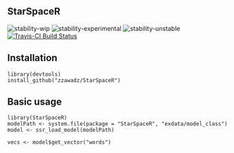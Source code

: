 ## StarSpaceR

![stability-wip](https://img.shields.io/badge/stability-work_in_progress-lightgrey.svg)
![stability-experimental](https://img.shields.io/badge/stability-experimental-orange.svg)
![stability-unstable](https://img.shields.io/badge/stability-unstable-yellow.svg)
[![Travis-CI Build Status](https://travis-ci.org/zzawadz/StarSpaceR.svg?branch=master)](https://travis-ci.org/zzawadz/StarSpaceR)

## Installation

```
library(devtools)
install_github("zzawadz/StarSpaceR")
```
  
## Basic usage

```
library(StarSpaceR)
modelPath <- system.file(package = "StarSpaceR", "exdata/model_class")
model <- ssr_load_model(modelPath)

vecs <- model$get_vector("words")
```

